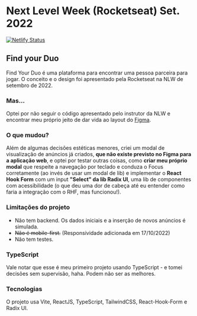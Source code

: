 # Next Level Week (Rocketseat) Set. 2022

[![Netlify Status](https://api.netlify.com/api/v1/badges/67e4d318-3a4d-4236-af90-a840c4854566/deploy-status)](https://find-your-duo-nlw-2022.netlify.app/)

## Find your Duo

Find Your Duo é uma plataforma para encontrar uma pessoa parceira para jogar. O conceito e o design foi apresentado pela Rocketseat na NLW de setembro de 2022.

### Mas...

Optei por não seguir o código apresentado pelo instrutor da NLW e encontrar meu próprio jeito de dar vida ao layout do [Figma](<https://www.figma.com/file/4NzP8JUOC8m005Xqh8lu2m/NLW-eSports-(Community)?node-id=0%3A1>).

### O que mudou?

Além de algumas decisões estéticas menores, criei um modal de visualização de anúncios já criados, **que não existe previsto no Figma para a aplicação web**, e optei por testar outras coisas, como **criar meu próprio modal** que respeite a navegação por teclado e conduza o Focus corretamente (ao invés de usar um modal de lib) e implementar o **React Hook Form** com um input **"Select" da lib Radix UI**, uma lib de componentes com acessibilidade (o que deu uma dor de cabeça até eu entender como faria a integração com o RHF, mas funcionou!).

### Limitações do projeto

-   Não tem backend. Os dados iniciais e a inserção de novos anúncios é simulada.
-   ~~Não é mobile-first.~~ (Responsividade adicionada em 17/10/2022)
-   Não tem testes.

### TypeScript

Vale notar que esse é meu primeiro projeto usando TypeScript - e tomei decisões sem supervisão, haha.
Podem não ser as melhores.

### Tecnologias

O projeto usa Vite, ReactJS, TypeScript, TailwindCSS, React-Hook-Form e Radix UI.
